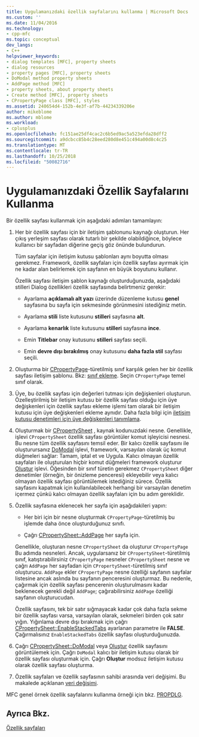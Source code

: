 ```yaml
---
title: Uygulamanızdaki özellik sayfalarını kullanma | Microsoft Docs
ms.custom: ''
ms.date: 11/04/2016
ms.technology:
- cpp-mfc
ms.topic: conceptual
dev_langs:
- C++
helpviewer_keywords:
- dialog templates [MFC], property sheets
- dialog resources
- property pages [MFC], property sheets
- DoModal method property sheets
- AddPage method [MFC]
- property sheets, about property sheets
- Create method [MFC], property sheets
- CPropertyPage class [MFC], styles
ms.assetid: 240654d4-152b-4e3f-af7b-44234339206e
author: mikeblome
ms.author: mblome
ms.workload:
- cplusplus
ms.openlocfilehash: fc151ae25df4cac2c6b5ed9ac5a523efda28dff2
ms.sourcegitcommit: a9dcbcc85b4c28eed280d8e451c494a00d8c4c25
ms.translationtype: MT
ms.contentlocale: tr-TR
ms.lasthandoff: 10/25/2018
ms.locfileid: "50082716"
---
```

# <a name="using-property-sheets-in-your-application"></a>Uygulamanızdaki Özellik Sayfalarını Kullanma

Bir özellik sayfası kullanmak için aşağıdaki adımları tamamlayın:

1. Her bir özellik sayfası için bir iletişim şablonunu kaynağı oluşturun. Her çıkış yerleşim sayfası olarak tutarlı bir şekilde olabildiğince, böylece kullanıcı bir sayfadan diğerine geçiş göz önünde bulundurun.

   Tüm sayfalar için iletişim kutusu şablonları aynı boyutta olması gerekmez. Framework, özellik sayfaları için özellik sayfası ayırmak için ne kadar alan belirlemek için sayfanın en büyük boyutunu kullanır.

   Özellik sayfası iletişim şablon kaynağı oluşturduğunuzda, aşağıdaki stilleri Dialog özellikleri özellik sayfasında belirtmeniz gerekir:

   - Ayarlama **açıklamalı alt yazı** üzerinde düzenleme kutusu **genel** sayfasına bu sayfa için sekmesinde görünmesini istediğiniz metin.

   - Ayarlama **stili** liste kutusunu **stilleri** sayfasına **alt**.

   - Ayarlama **kenarlık** liste kutusunu **stilleri** sayfasına **ince**.

   - Emin **Titlebar** onay kutusunu **stilleri** sayfası seçili.

   - Emin **devre dışı bırakılmış** onay kutusunu **daha fazla stil** sayfası seçili.

1. Oluşturma bir [CPropertyPage](../mfc/reference/cpropertypage-class.md)-türetilmiş sınıf karşılık gelen her bir özellik sayfası iletişim şablonu. Bkz: [sınıf ekleme](../ide/adding-a-class-visual-cpp.md). Seçin `CPropertyPage` temel sınıf olarak.

1. Üye, bu özellik sayfası için değerleri tutması için değişkenleri oluşturun. Özelleştirilmiş bir iletişim kutusu bir özellik sayfası olduğu için üye değişkenleri için özellik sayfası ekleme işlemi tam olarak bir iletişim kutusu için üye değişkenleri ekleme aynıdır. Daha fazla bilgi için [iletişim kutusu denetimleri için üye değişkenleri tanımlama](../windows/defining-member-variables-for-dialog-controls.md).

1. Oluşturmak bir [CPropertySheet](../mfc/reference/cpropertysheet-class.md) , kaynak kodunuzdaki nesne. Genellikle, işlevi `CPropertySheet` özellik sayfası görüntüler komut işleyicisi nesnesi. Bu nesne tüm özellik sayfasını temsil eder. Bir kalıcı özellik sayfasını ile oluşturursanız [DoModal](../mfc/reference/cpropertysheet-class.md#domodal) işlevi, framework, varsayılan olarak üç komut düğmeleri sağlar: Tamam, iptal et ve Uygula. Kalıcı olmayan özellik sayfaları ile oluşturulan hiçbir komut düğmeleri framework oluşturur [Oluştur](../mfc/reference/cpropertysheet-class.md#create) işlevi. Öğesinden bir sınıf türetin gerekmez `CPropertySheet` diğer denetimler (örneğin, bir önizleme penceresi) ekleyebilir veya kalıcı olmayan özellik sayfası görüntülemek istediğiniz sürece. Özellik sayfasını kapatmak için kullanılabilecek herhangi bir varsayılan denetim içermez çünkü kalıcı olmayan özellik sayfaları için bu adım gereklidir.

1. Özellik sayfasına eklenecek her sayfa için aşağıdakileri yapın:

   - Her biri için bir nesne oluşturmak `CPropertyPage`-türetilmiş bu işlemde daha önce oluşturduğunuz sınıfı.

   - Çağrı [CPropertySheet::AddPage](../mfc/reference/cpropertysheet-class.md#addpage) her sayfa için.

   Genellikle, oluşturan nesne `CPropertySheet` da oluşturur `CPropertyPage` Bu adımda nesneleri. Ancak, uygularsanız bir `CPropertySheet`-türetilmiş sınıf, katıştırabilirsiniz `CPropertyPage` nesneler `CPropertySheet` nesne ve çağrı `AddPage` her sayfadan için `CPropertySheet`-türetilmiş sınıf oluşturucu. `AddPage` ekler `CPropertyPage` nesne özelliği sayfanın sayfalar listesine ancak aslında bu sayfanın penceresini oluşturmaz. Bu nedenle, çağırmak için özellik sayfası pencerenin oluşturulmasını kadar beklenecek gerekli değil `AddPage`; çağırabilirsiniz `AddPage` özelliği sayfanın oluşturucudan.

   Özellik sayfasını, tek bir satır sığmayacak kadar çok daha fazla sekme bir özellik sayfası varsa, varsayılan olarak, sekmeleri birden çok satır yığın. Yığınlama devre dışı bırakmak için çağrı [CPropertySheet::EnableStackedTabs](../mfc/reference/cpropertysheet-class.md#enablestackedtabs) ayarlanan parametre ile **FALSE**. Çağırmalısınız `EnableStackedTabs` özellik sayfası oluşturduğunuzda.

1. Çağrı [CPropertySheet::DoModal](../mfc/reference/cpropertysheet-class.md#domodal) veya [Oluştur](../mfc/reference/cpropertysheet-class.md#create) özellik sayfasını görüntülemek için. Çağrı `DoModal` kalıcı bir iletişim kutusu olarak bir özellik sayfası oluşturmak için. Çağrı **Oluştur** modsuz iletişim kutusu olarak özellik sayfası oluşturma.

1. Özellik sayfaları ve özellik sayfasının sahibi arasında veri değişimi. Bu makalede açıklanan [veri değişimi](../mfc/exchanging-data.md).

MFC genel örnek özellik sayfalarını kullanma örneği için bkz. [PROPDLG](../visual-cpp-samples.md).

## <a name="see-also"></a>Ayrıca Bkz.

[Özellik sayfaları](../mfc/property-sheets-mfc.md)

